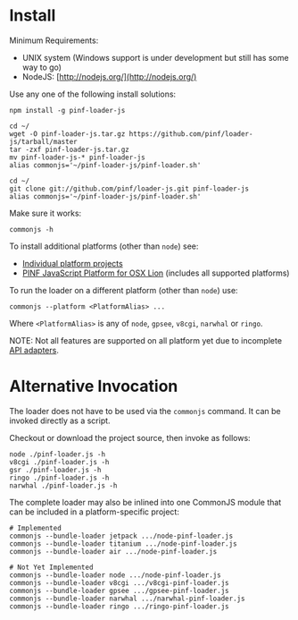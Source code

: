 
Install
=======

Minimum Requirements:

  * UNIX system (Windows support is under development but still has some way to go)
  * NodeJS: [http://nodejs.org/](http://nodejs.org/)

Use any one of the following install solutions:

    npm install -g pinf-loader-js

    cd ~/
    wget -O pinf-loader-js.tar.gz https://github.com/pinf/loader-js/tarball/master
    tar -zxf pinf-loader-js.tar.gz
    mv pinf-loader-js-* pinf-loader-js
    alias commonjs='~/pinf-loader-js/pinf-loader.sh'

    cd ~/
    git clone git://github.com/pinf/loader-js.git pinf-loader-js
    alias commonjs='~/pinf-loader-js/pinf-loader.sh'

Make sure it works:

    commonjs -h

To install additional platforms (other than `node`) see:

  * [Individual platform projects](https://github.com/pinf/loader-js)
  * [PINF JavaScript Platform for OSX Lion](https://github.com/pinf/platform-js/blob/master/docs/osx-lion.md) (includes all supported platforms)

To run the loader on a different platform (other than `node`) use:

    commonjs --platform <PlatformAlias> ...

Where `<PlatformAlias>` is any of `node`, `gpsee`, `v8cgi`, `narwhal` or `ringo`.

NOTE: Not all features are supported on all platform yet due to incomplete 
[API adapters](https://github.com/pinf/loader-js/tree/master/lib/pinf-loader-js/adapter).


Alternative Invocation
======================

The loader does not have to be used via the `commonjs` command. It can be invoked directly as a script.

Checkout or download the project source, then invoke as follows:

    node ./pinf-loader.js -h
    v8cgi ./pinf-loader.js -h
    gsr ./pinf-loader.js -h
    ringo ./pinf-loader.js -h
    narwhal ./pinf-loader.js -h

The complete loader may also be inlined into one CommonJS module that can be 
included in a platform-specific project:

    # Implemented
    commonjs --bundle-loader jetpack .../node-pinf-loader.js
    commonjs --bundle-loader titanium .../node-pinf-loader.js
    commonjs --bundle-loader air .../node-pinf-loader.js
    
    # Not Yet Implemented
    commonjs --bundle-loader node .../node-pinf-loader.js
    commonjs --bundle-loader v8cgi .../v8cgi-pinf-loader.js
    commonjs --bundle-loader gpsee .../gpsee-pinf-loader.js
    commonjs --bundle-loader narwhal .../narwhal-pinf-loader.js
    commonjs --bundle-loader ringo .../ringo-pinf-loader.js
